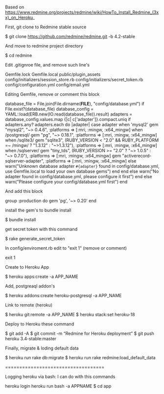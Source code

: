 Based on https://www.redmine.org/projects/redmine/wiki/HowTo_Install_Redmine_(3xx)_on_Heroku_

First, git clone to Redmine stable source

$ git clone https://github.com/redmine/redmine.git -b 4.2-stable

And move to redmine project directory

$ cd redmine

Edit .gitignroe file, and remove such line's

Gemfile.lock
Gemfile.local
public/plugin_assets 
config/initializers/session_store.rb 
config/initializers/secret_token.rb 
config/configuration.yml 
config/email.yml

Editing Gemfile, remove or comment this block

database_file = File.join(File.dirname(__FILE__), "config/database.yml")
 if File.exist?(database_file)
   database_config = YAML::load(ERB.new(IO.read(database_file)).result)
   adapters = database_config.values.map {|c| c['adapter']}.compact.uniq
   if adapters.any?
     adapters.each do |adapter|
       case adapter
       when 'mysql2'
         gem "mysql2", "~> 0.4.6", :platforms => [:mri, :mingw, :x64_mingw]
       when /postgresql/
         gem "pg", "~> 0.18.1", :platforms => [:mri, :mingw, :x64_mingw]
       when /sqlite3/
         gem "sqlite3", (RUBY_VERSION < "2.0" && RUBY_PLATFORM =~ /mingw/ ? "1.3.12" : "~>1.3.12"),
                        :platforms => [:mri, :mingw, :x64_mingw]
       when /sqlserver/
         gem "tiny_tds", (RUBY_VERSION >= "2.0" ? "~> 1.0.5" : "~> 0.7.0"), :platforms => [:mri, :mingw, :x64_mingw]
         gem "activerecord-sqlserver-adapter", :platforms => [:mri, :mingw, :x64_mingw]
       else
         warn("Unknown database adapter `#{adapter}` found in config/database.yml, use Gemfile.local to load your own database gems")
       end
     end
   else
    warn("No adapter found in config/database.yml, please configure it first")
   end
 else
  warn("Please configure your config/database.yml first")
 end

And add this block

group :production do
  gem 'pg', '~> 0.20'
end


install the gem's to bundle install

$ bundle install

get secret token with this command

$ rake generate_secret_token 

In config/enviroment.rb edit to "exit 1" (remove or comment)

 exit 1

Create to Heroku App

$ heroku apps:create -a APP_NAME

Add, postgreaql addon's

$ heroku addons:create heroku-postgresql -a APP_NAME

Link to remote (heroku)

$ heroku git:remote -a APP_NAME
$ heroku stack:set heroku-18

Deploy to Heroku these command

$ git add -A
$ git commit -m “Redmine for Heroku deployment”
$ git push heroku 3.4-stable:master

Finally, migrate & loding default data

$ heroku run rake db:migrate
$ heroku run rake redmine:load_default_data

===================================

Logging heroku via bash:
I can do with this commands

heroku login
heroku run bash -a APPNAME
$ cd app








